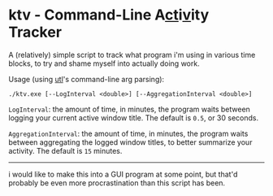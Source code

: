 # ktv - Command-Line A<ins>ct</ins>i<ins>v</ins>ity Tracker
A (relatively) simple script to track what program i'm using in various time blocks, to try and shame myself into actually doing work.

Usage (using [utl](https://github.com/dninemfive/utl)'s command-line arg parsing):

```
./ktv.exe [--LogInterval <double>] [--AggregationInterval <double>]
```

`LogInterval`: the amount of time, in minutes, the program waits between logging your current active window title. The default is `0.5`, or 30 seconds.

`AggregationInterval`: the amount of time, in minutes, the program waits between aggregating the logged window titles, to better summarize your activity. The default is `15` minutes.

---

i would like to make this into a GUI program at some point, but that'd probably be even more procrastination than this script has been.